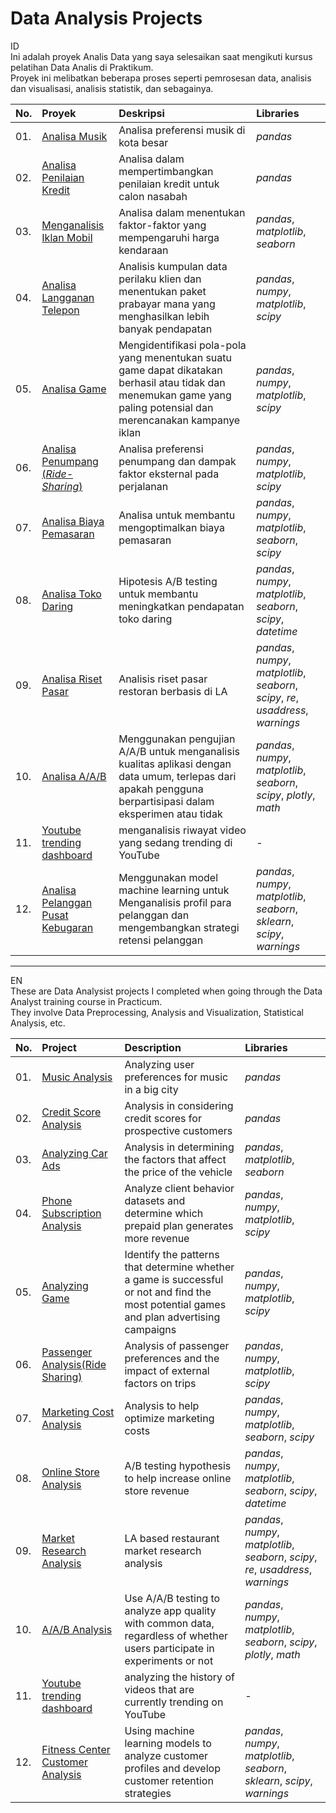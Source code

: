# Data Analysis Projects
ID\
Ini adalah proyek Analis Data yang saya selesaikan saat mengikuti kursus pelatihan Data Analis di Praktikum.\
Proyek ini melibatkan beberapa proses seperti pemrosesan data, analisis dan visualisasi, analisis statistik, dan sebagainya.

|No. | Proyek               | Deskripsi                                                                               | Libraries                      |
|:---|:--------------------- |:------------------------------------------------------------------------------------------- |:------------------------------ |
|01. |[Analisa Musik](https://github.com/yusufsp7/Data_Analysis_Projects/tree/Project_1)|Analisa preferensi musik di kota besar|*pandas*|
|02. |[Analisa Penilaian Kredit](https://github.com/yusufsp7/Data_Analysis_Projects/tree/Project_2)|Analisa dalam mempertimbangkan penilaian kredit untuk calon nasabah|*pandas*|
|03. |[Menganalisis Iklan Mobil](https://github.com/yusufsp7/Data_Analysis_Projects/tree/Project_3)|Analisa dalam menentukan faktor-faktor yang mempengaruhi harga kendaraan|*pandas*, *matplotlib*, *seaborn*|
|04. |[Analisa Langganan Telepon](https://github.com/yusufsp7/Data_Analysis_Projects/tree/Project_4)|Analisis kumpulan data perilaku klien dan menentukan paket prabayar mana yang menghasilkan lebih banyak pendapatan|*pandas*, *numpy*, *matplotlib*, *scipy*|
|05. |[Analisa Game](https://github.com/yusufsp7/Data_Analysis_Projects/tree/Project_5)|Mengidentifikasi pola-pola yang menentukan suatu game dapat dikatakan berhasil atau tidak dan menemukan game yang paling potensial dan merencanakan kampanye iklan|*pandas*, *numpy*, *matplotlib*, *scipy*|
|06. |[Analisa Penumpang (*Ride-Sharing*)](https://github.com/yusufsp7/Data_Analysis_Projects/tree/Project_6)|Analisa preferensi penumpang dan dampak faktor eksternal pada perjalanan|*pandas*, *numpy*, *matplotlib*, *scipy*|
|07. |[Analisa Biaya Pemasaran](https://github.com/yusufsp7/Data_Analysis_Projects/tree/Project_7)|Analisa untuk membantu mengoptimalkan biaya pemasaran|*pandas*, *numpy*, *matplotlib*, *seaborn*, *scipy*|
|08. |[Analisa Toko Daring](https://github.com/yusufsp7/Data_Analysis_Projects/tree/Project_8)|Hipotesis A/B testing untuk membantu meningkatkan pendapatan toko daring|*pandas*, *numpy*, *matplotlib*, *seaborn*, *scipy*, *datetime*|
|09. |[Analisa Riset Pasar](https://github.com/yusufsp7/Data_Analysis_Projects/tree/Project_9)|Analisis riset pasar restoran berbasis di LA|*pandas*, *numpy*, *matplotlib*, *seaborn*, *scipy*, *re*, *usaddress*, *warnings*|
|10. |[Analisa A/A/B](https://github.com/yusufsp7/Data_Analysis_Projects/tree/Project_10)|Menggunakan pengujian A/A/B untuk menganalisis kualitas aplikasi dengan data umum, terlepas dari apakah pengguna berpartisipasi dalam eksperimen atau tidak|*pandas*, *numpy*, *matplotlib*, *seaborn*, *scipy*, *plotly*, *math*|
|11. |[Youtube trending dashboard](https://github.com/yusufsp7/Data_Analysis_Projects/blob/Project_11_ID/README.md)|menganalisis riwayat video yang sedang trending di YouTube|-|
|12. |[Analisa Pelanggan Pusat Kebugaran](https://github.com/yusufsp7/Data_Analysis_Projects/tree/Project_12)|Menggunakan model machine learning untuk Menganalisis profil para pelanggan dan mengembangkan strategi retensi pelanggan|*pandas*, *numpy*, *matplotlib*, *seaborn*, *sklearn*, *scipy*, *warnings*|

----------------------------------------------------------------------------------------------------------------------------------------------------

EN\
These are Data Analysist projects I completed when going through the Data Analyst training course in Practicum.\
They involve Data Preprocessing, Analysis and Visualization, Statistical Analysis, etc.

|No. | Project               | Description                                                                                 | Libraries                      |
|:---|:--------------------- |:------------------------------------------------------------------------------------------- |:------------------------------ |
|01. |[Music Analysis](https://github.com/yusufsp7/Data_Analysis_Projects/tree/Project_1)|Analyzing user preferences for music in a big city|*pandas*|
|02. |[Credit Score Analysis](https://github.com/yusufsp7/Data_Analysis_Projects/tree/Project_2)|Analysis in considering credit scores for prospective customers|*pandas*|
|03. |[Analyzing Car Ads](https://github.com/yusufsp7/Data_Analysis_Projects/tree/Project_3)|Analysis in determining the factors that affect the price of the vehicle|*pandas*, *matplotlib*, *seaborn*|
|04. |[Phone Subscription Analysis](https://github.com/yusufsp7/Data_Analysis_Projects/tree/Project_4)|Analyze client behavior datasets and determine which prepaid plan generates more revenue|*pandas*, *numpy*, *matplotlib*, *scipy*|
|05. |[Analyzing Game](https://github.com/yusufsp7/Data_Analysis_Projects/tree/Project_5)|Identify the patterns that determine whether a game is successful or not and find the most potential games and plan advertising campaigns|*pandas*, *numpy*, *matplotlib*, *scipy*|
|06. |[Passenger Analysis(Ride Sharing)](https://github.com/yusufsp7/Data_Analysis_Projects/tree/Project_6)|Analysis of passenger preferences and the impact of external factors on trips|*pandas*, *numpy*, *matplotlib*, *scipy*|
|07. |[Marketing Cost Analysis](https://github.com/yusufsp7/Data_Analysis_Projects/tree/Project_7)|Analysis to help optimize marketing costs|*pandas*, *numpy*, *matplotlib*, *seaborn*, *scipy*|
|08. |[Online Store Analysis](https://github.com/yusufsp7/Data_Analysis_Projects/tree/Project_8)|A/B testing hypothesis to help increase online store revenue|*pandas*, *numpy*, *matplotlib*, *seaborn*, *scipy*, *datetime*|
|09. |[Market Research Analysis](https://github.com/yusufsp7/Data_Analysis_Projects/tree/Project_9)|LA based restaurant market research analysis|*pandas*, *numpy*, *matplotlib*, *seaborn*, *scipy*, *re*, *usaddress*, *warnings*|
|10. |[A/A/B Analysis](https://github.com/yusufsp7/Data_Analysis_Projects/tree/Project_10)|Use A/A/B testing to analyze app quality with common data, regardless of whether users participate in experiments or not|*pandas*, *numpy*, *matplotlib*, *seaborn*, *scipy*, *plotly*, *math*|
|11. |[Youtube trending dashboard](https://github.com/yusufsp7/Data_Analysis_Projects/blob/Project_11_EN/README.md)|analyzing the history of videos that are currently trending on YouTube|-|
|12. |[Fitness Center Customer Analysis](https://github.com/yusufsp7/Data_Analysis_Projects/tree/Project_12)|Using machine learning models to analyze customer profiles and develop customer retention strategies|*pandas*, *numpy*, *matplotlib*, *seaborn*, *sklearn*, *scipy*, *warnings*|

